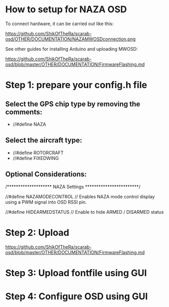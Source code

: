 # How to setup for NAZA OSD

To connect hardware, it can be carried out like this:

https://github.com/ShikOfTheRa/scarab-osd/OTHER/DOCUMENTATION/NAZAMWOSDconnection.png

See other guides for installing Arduino and uploading MWOSD:

https://github.com/ShikOfTheRa/scarab-osd/blob/master/OTHER/DOCUMENTATION/FirmwareFlashing.md

# Step 1: prepare your config.h file

## Select the GPS chip type by removing the comments:
* //#define NAZA

## Select the aircraft type:
* //#define ROTORCRAFT
* //#define FIXEDWING

## Optional Considerations:

/********************       NAZA Settings         ************************/

//#define NAZAMODECONTROL           // Enables NAZA mode control display using a PWM signal into OSD RSSI pin.

//#define HIDEARMEDSTATUS           // Enable to hide ARMED / DISARMED status

# Step 2: Upload 
https://github.com/ShikOfTheRa/scarab-osd/blob/master/OTHER/DOCUMENTATION/FirmwareFlashing.md

# Step 3: Upload fontfile using GUI

# Step 4: Configure OSD using GUI
